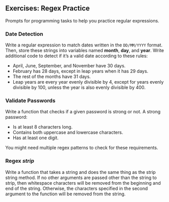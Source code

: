 ## Exercises: Regex Practice
Prompts for programming tasks to help you practice regular expressions.


### Date Detection
Write a regular expression to match dates written in the `DD/MM/YYYY` format. Then, store these strings into variables named **month**, **day**, and **year**. Write additional code to detect if it’s a valid date according to these rules:

- April, June, September, and November have 30 days.
- February has 28 days, except in leap years when it has 29 days.
- The rest of the months have 31 days.
- Leap years are every year evenly divisible by 4, except for years evenly divisible by 100, unless the year is also evenly divisible by 400.


### Validate Passwords
Write a function that checks if a given password is strong or not. A strong password:

- Is at least 8 characters long.
- Contains both uppercase and lowercase characters.
- Has at least one digit.

You might need multiple regex patterns to check for these requirements.


### Regex _strip_
Write a function that takes a string and does the same thing as the strip string method. If no other arguments are passed other than the string to strip, then whitespace characters will be removed from the beginning and end of the string. Otherwise, the characters specified in the second argument to the function will be removed from the string.
